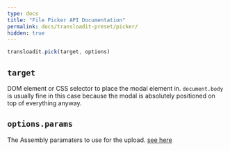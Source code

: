 ```yaml
---
type: docs
title: "File Picker API Documentation"
permalink: docs/transloadit-preset/picker/
hidden: true
---
```


```js
transloadit.pick(target, options)
```

## `target`

DOM element or CSS selector to place the modal element in. `document.body` is usually fine in this case because the modal is absolutely positioned on top of everything anyway.

<!-- This supports the same options as the Transloadit plugin … should we inline the documentation somehow? Or just link to it? -->
## `options.params`

The Assembly paramaters to use for the upload. [see here](https://uppy.io/docs/transloadit#params)
